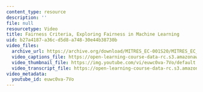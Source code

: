 ```yaml
---
content_type: resource
description: ''
file: null
resourcetype: Video
title: Fairness Criteria, Exploring Fairness in Machine Learning
uid: b27a4187-a36c-d5d8-a748-30e44b38730b
video_files:
  archive_url: https://archive.org/download/MITRES_EC-001S20/MITRES_EC_001S20_video05_300k.mp4
  video_captions_file: https://open-learning-course-data-rc.s3.amazonaws.com/res-ec-001-exploring-fairness-in-machine-learning-for-international-development-spring-2020/ce6622c7136e553eae1cf18a38849047_euwc0va-7Vo.vtt
  video_thumbnail_file: https://img.youtube.com/vi/euwc0va-7Vo/default.jpg
  video_transcript_file: https://open-learning-course-data-rc.s3.amazonaws.com/res-ec-001-exploring-fairness-in-machine-learning-for-international-development-spring-2020/00dd52b120b8732b9a571fde9a4bab79_euwc0va-7Vo.pdf
video_metadata:
  youtube_id: euwc0va-7Vo
---
```

